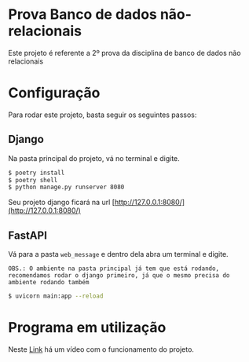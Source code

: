 # Prova Banco de dados não-relacionais
Este projeto é referente a 2º prova da disciplina de banco de dados não relacionais

# Configuração
Para rodar este projeto, basta seguir os seguintes passos:

## Django
Na pasta principal do projeto, vá no terminal e digite.
```bash
$ poetry install
$ poetry shell
$ python manage.py runserver 8080
```

Seu projeto django ficará na url [http://127.0.0.1:8080/](http://127.0.0.1:8080/)

## FastAPI
Vá para a pasta `web_message` e dentro dela abra um terminal e digite.

`OBS.: O ambiente na pasta principal já tem que está rodando, recomendamos rodar o django primeiro, já que o mesmo precisa do ambiente rodando também`

```bash
$ uvicorn main:app --reload
```

# Programa em utilização
Neste [Link](https://www.youtube.com/watch?v=XRP4PmsqbPM) há um vídeo com o funcionamento do projeto.


